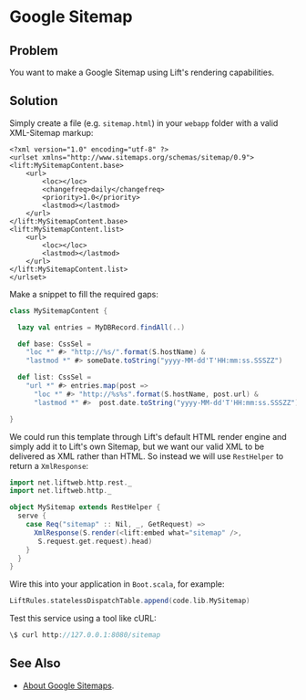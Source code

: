 Google Sitemap
====================================

Problem
-------

You want to make a Google Sitemap using Lift's rendering capabilities.

Solution
--------

Simply create a file (e.g. `sitemap.html`) in your `webapp` folder with a valid XML-Sitemap markup:

```
<?xml version="1.0" encoding="utf-8" ?>
<urlset xmlns="http://www.sitemaps.org/schemas/sitemap/0.9">
<lift:MySitemapContent.base>
	<url>
		<loc></loc>
		<changefreq>daily</changefreq>
		<priority>1.0</priority>
		<lastmod></lastmod>
	</url>
</lift:MySitemapContent.base>
<lift:MySitemapContent.list>
	<url>
		<loc></loc>
		<lastmod></lastmod>
	</url>
</lift:MySitemapContent.list>
</urlset>
```

Make a snippet to fill the required gaps:

```scala
class MySitemapContent {

  lazy val entries = MyDBRecord.findAll(..)

  def base: CssSel =
    "loc *" #> "http://%s/".format(S.hostName) &
    "lastmod *" #> someDate.toString("yyyy-MM-dd'T'HH:mm:ss.SSSZZ")

  def list: CssSel =
    "url *" #> entries.map(post =>
      "loc *" #> "http://%s%s".format(S.hostName, post.url) &
      "lastmod *" #>  post.date.toString("yyyy-MM-dd'T'HH:mm:ss.SSSZZ"))

}
```

We could run this template through Lift's default HTML render engine and simply add it to Lift's own Sitemap, but we want our valid XML to be delivered as XML rather than HTML.  So instead we will use `RestHelper` to return a `XmlResponse`:

```scala
import net.liftweb.http.rest._
import net.liftweb.http._

object MySitemap extends RestHelper {
  serve {
    case Req("sitemap" :: Nil, _, GetRequest) =>
      XmlResponse(S.render(<lift:embed what="sitemap" />, 
       S.request.get.request).head)
    }
  }
}
```

Wire this into your application in `Boot.scala`, for example:

```scala
LiftRules.statelessDispatchTable.append(code.lib.MySitemap) 
```

Test this service using a tool like cURL:

```scala
\$ curl http://127.0.0.1:8080/sitemap
```


See Also
--------

* [About Google Sitemaps](http://support.google.com/webmasters/bin/answer.py?hl=en&answer=156184).

